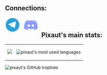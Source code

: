 <br>

<h2 align="left">Connections:</h2>
  


<a href="https://t.me/pixaut0"><img align="left" src="https://raw.githubusercontent.com/pixaut/pixaut/main/src/telegram.png" alt="pixaut | Telegram" width="50px" style="margin-right: 10px;" /></a>
<a href="https://discord.com/users/538441284793270292"><img align="left" src="https://raw.githubusercontent.com/pixaut/pixaut/main/src/discord.png" alt="pixaut | Discord" width="50px" style="margin-right: 10px;" /></a>

<br>




<h2 align="left">Pixaut's main stats:</h2>
  









<table>
  <tr>
    <td>
      <p align="left">
        <img src="https://github-readme-stats.vercel.app/api?username=pixaut&show_icons=true&theme=material-palenight" width="400">
      </p>
    </td>
    <td>
      <p align="left">
        <img src="https://github-readme-stats-eight-theta.vercel.app/api/top-langs/?username=pixaut&layout=compact&theme=material-palenight" alt="pixaut's most used languages" width="410"/>
      </p>
    </td>
  </tr>
</table>


<p align="left">
  <img src="https://github-profile-trophy.vercel.app/?username=pixaut&theme=darkhub" alt="pixaut's GitHub trophies" />
</p>


